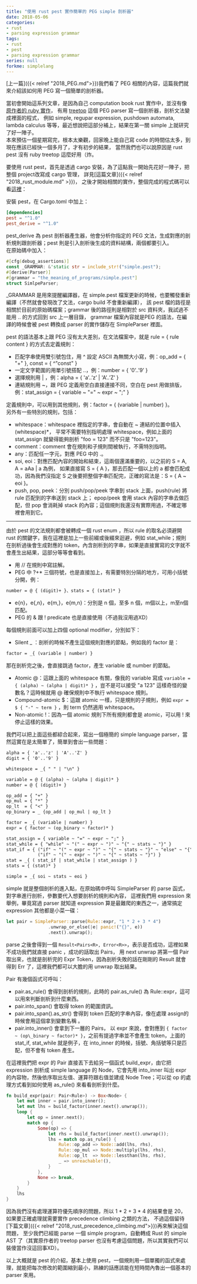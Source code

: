 ```yaml
---
title: "使用 rust pest 實作簡單的 PEG simple 剖析器"
date: 2018-05-06
categories:
- rust
- parsing expression grammar
tags:
- rust
- pest
- parsing expression grammar
series: null
forkme: simplelang
---
```


[上一篇]({{< relref "2018_PEG.md">}})我們看了 PEG 相關的內容，這篇我們就來介紹該如何用 PEG 寫一個簡單的剖析器。  
<!--more-->

當初會開始這系列文章，是因為自己 computation book rust 實作中，並沒有像[原作者的 ruby 實作](https://github.com/tomstuart/computationbook)，
有用 [treetop](https://github.com/nathansobo/treetop) 這個 PEG parser 寫一個剖析器，剖析文法變成裡面的程式，
例如 simple, regupar expression, pushdown automata, lambda calculus 等等，最近想說把這部分補上，結果在第一關 simple 上就研究了好一陣子。  
本來預估一個星期寫完，根本太樂觀，回家晚上能自己寫 code 的時間估太多，到現在應該已經快一個多月了，才有初步的結果，
當然我們也可以說原因是 rust pest 沒有 ruby treetop 這麼好用（炸。  

要使用 rust pest，首先是透過 cargo 安裝，為了這點我一開始先花好一陣子，把整個 project改寫成 cargo 管理，
詳見[這篇文章]({{< relref "2018_rust_module.md" >}})，
之後才開始相關的實作，整個完成的程式碼可以看[這裡](https://github.com/yodalee/computationbook-rust/tree/master/src/the_meaning_of_programs)：  

安裝 pest，在 Cargo.toml 中加上：  
```toml
[dependencies]
pest = "^1.0"
pest_derive = "^1.0"
```
pest\_derive 為 pest 剖析器產生器，他會分析你指定的 PEG 文法，生成對應的剖析規則跟剖析器；pest 則是引入剖析後生成的資料結構，兩個都要引入。  
在原始碼中加入：  
```rust
#[cfg(debug_assertions)]
const _GRAMMAR: &'static str = include_str!("simple.pest");
#[derive(Parser)]
#[grammar = "the_meaning_of_programs/simple.pest"]
struct SimlpeParser;
```
\_GRAMMAR 是用來提醒編譯器，在 simple.pest 檔案更新的時候，也要觸發重新編譯（不然就會發現改了文法，cargo build 不會重新編譯），
該 pest 檔的路徑是相關於目前的原始碼檔案；grammar 後的路徑則是相對於 src 資料夾，我試過不能用 .. 的方式回到 src 上一層目錄，
grammar 檔案內容就是PEG 的語法，在編譯的時候會被 pest 轉換成 parser 的實作儲存在 SimpleParser 裡面。  

pest 的語法基本上跟 PEG 沒有太大差別，在文法檔案中，就是 rule = { rule content } 的方式去定義規則：  

* 匹配字串使用雙引號包住，用 ^ 設定 ASCII 為無關大小寫，例：op\_add = { "+" }, const = { ^"const" }
* 一定文字範圍的用單引號搭配 ..，例：number = { '0’..’9’ }
* 選擇規則用 | ，例：alpha = { 'a’..’z’ | 'A’..’Z’ }
* 連結規則用 ~，跟 PEG 定義用空白直接連接不同，空白在 pest 用做排版，例：stat_assign = { variable ~ "=" ~ expr ~ ";" }

定義規則中，可以用到其他規則，例：factor = { (variable | number) }。  
另外有一些特別的規則，包括：  

* whitespace：whitespace 裡指定的字串，會自動在 ~ 連結的位置中插入 (whitespace)*，
平常不需要特別指明處理 whitespace，例如上面的 stat\_assign 就變得能夠剖析 "foo = 123" 而不只是 "foo=123"。
* comment：comment 會在規則和子規則間被執行，不需特別指明。
* any：匹配任一字元，對應 PEG 中的 .。
* soi, eoi：對應匹配內容的開始和結束，這兩個還滿重要的，以之前的 S = A, A = aAa | a 為例，
如果直接寫 S = { A }，那去匹配一個以上的 a 都會匹配成功，因為我們沒指定 S 之後要把整個字串匹配完，正確的寫法是：S = { A ~ eoi }。
* push, pop, peek：分別 push/pop/peek 字串到 stack 上面，push(rule) 將 rule 匹配到的字串送到 stack 上；
epop/peek 會用 stack 內容的字串去做匹配，但 pop 會消耗掉 stack 的內容；這個規則我還沒有實際用過，不確定哪裡會用到它。

---

由於 pest 的文法規則都會被轉成一個 rust enum ，所以 rule 的取名必須避開 rust 的關鍵字，我在這裡是加上一些前綴或後綴來迴避，例如 stat\_while；規則在剖析過後會生成對應的 token，內含剖析到的字串，如果是直接實寫的文字就不會產生出結果，這部分等等會看到。  

* 用 // 在規則中寫註解。
* PEG 中 ?+* 三個符號，也是直接加上，有需要特別分隔的地方，可用小括號分開，例：
```txt
number = @ { (digit)+ }、stats = { (stat)* }
```
* e{n}，e{,n}，e{m,}，e{m,n}：分別是 n 個，至多 n 個，m個以上，m至n個匹配。
* PEG 的 & 跟 ! predicate 也是直接使用（不過我沒用過XD）

每個規則前面可以加上四個 optional modifier，分別如下：  

* Silent \_ ：剖析的時候不產生這個規則對應的節點，例如我的 factor 是：
```txt
factor = _{ (variable | number) }
```
那在剖析完之後，會直接跳過 factor，產生 variable 或 number 的節點。
* Atomic @：這跟上面的 whitespace 有關，像我的 variable 寫成 `variable = { (alpha) ~ (alpha | digit)* }` ，豈不是可以接受 "a 123" 這樣奇怪的變數名？這時候就用 @ 確保規則中不執行 whitespace 規則。
* Compound-atomic $：這跟 atomic 一樣，只是規則的子規則，例如 `expr = $ { "-" ~ term }` ，則 term 仍然適用 whitespace。
* Non-atomic !：因為一個 atomic 規則下所有規則都會是 atomic，可以用 ! 來停止這樣的效果。

我們可以把上面這些都綜合起來，寫出一個極簡的 simple language parser，當然這實在是太簡單了，簡單到會出一些問題：  

```txt
alpha = { 'a'..'z' | 'A'..'Z' }
digit = { '0'..'9' }

whitespace = _{ " " | "\n" }

variable = @ { (alpha) ~ (alpha | digit)* }
number = @ { (digit)+ }

op_add = { "+" }
op_mul = { "*" }
op_lt  = { "<" }
op_binary = _ {op_add | op_mul | op_lt }

factor = _{ (variable | number) }
expr = { factor ~ (op_binary ~ factor)* }

stat_assign = { variable ~ "=" ~ expr ~ ";" }
stat_while = { "while" ~ "(" ~ expr ~ ")" ~ "{" ~ stats ~ "}" }
stat_if = { ("if" ~ "(" ~ expr ~ ")" ~ "{" ~ stats ~ "}" ~ "else" ~ "{" ~ stats ~ "}" ) |
            ("if" ~ "(" ~ expr ~ ")" ~ "{" ~ stats ~ "}") }
stat = _{ ( stat_if | stat_while | stat_assign ) }
stats = { (stat)* }

simple = _{ soi ~ stats ~ eoi }
```

simple 就是整個剖析的進入點，在原始碼中呼叫 SimpleParser 的 parse 函式，對字串進行剖析，參數要代入想要剖析的規則和內容，
這裡我們用 expression 來舉例，畢竟寫過 parser 就知道 expression 算是最難爬的東西之一，通常搞定 expression 其他都是小菜一碟：  
```rust
let pair = SimpleParser::parse(Rule::expr, "1 * 2 + 3 * 4")
                .unwrap_or_else(|e| panic!("{}", e))
                .next().unwrap();
```

parse 之後會得到一個 `Result<Pairs<R>, Error<R>>`，表示是否成功，這裡如果不成功我們就直接 panic ，成功的話取出 Pairs，
用 next unwrap 將第一個 Pair 取出來，也就是剖析完的 Expr Token，因為剖析失敗的話在剛剛的 Result 就會得到 Err 了，這裡我們都可以大膽的用 unwrap 取出結果。  

Pair 有幾個函式可呼叫：  

* pair.as\_rule() 會得到剖析的規則，此時的 pair.as\_rule() 為 Rule::expr，這可以用來判斷剖析到什麼東西。
* pair.into\_span() 會取得 token 的範圍資訊。
* pair.into\_span().as\_str() 會得到 token 匹配的字串內容，像在處理 assign的時候會用這個拿到變數名稱 。
* pair.into\_inner() 會拿到下一層的 Pairs，
以 expr 來說，會對應到 `{ factor ~ (op\_binary ~ factor)* }`，之前有提過字串並不會產生 token，上面的 stat\_if, stat\_while 就是例子，在 into\_inner 的時候，括號、角括號等只是匹配，但不會有 token 產生。

在這裡我們把 expr 的 Pair 直接丟下去給另一個函式 build\_expr，由它把 expression 剖析成 simple language 的 Node，它會先用 into\_inner 叫出 expr 的內容物，然後依序取出左值、運算符跟右值並建成 Node Tree；可以從 op 的處理方式看到如何使用 as\_rule() 來看看剖析到什麼。  
```rust
fn build_expr(pair: Pair<Rule>) -> Box<Node> {
    let mut inner = pair.into_inner();
    let mut lhs = build_factor(inner.next().unwrap());
    loop {
        let op = inner.next();
        match op {
            Some(op) => {
                let rhs = build_factor(inner.next().unwrap());
                lhs = match op.as_rule() {
                    Rule::op_add => Node::add(lhs, rhs),
                    Rule::op_mul => Node::multiply(lhs, rhs),
                    Rule::op_lt  => Node::lessthan(lhs, rhs),
                    _ => unreachable!(),
                }
            },
            None => break,
        }
    }
    lhs
}
```

因為我們沒有處理運算符優先順序的問題，所以 1 * 2 + 3 * 4 的結果會是 20，如果要正確處理就需要實作 precedence climbing 之類的方法，
不過這個留待[下篇文章]({{< relref "2018_rust_precedence_climbing.md">}})再來解決這個問題，
至少我們已經能 parse 一個 simple program，自動轉成 Rust 的 simple AST 了（其實原作者的 treetop parser 也沒有考慮這個問題，所以其實我們可以裝傻當作沒這回事XD）。  

以上大概就是 pest 的介紹，基本上使用 pest，一個規則用一個單獨的函式來處理，就能把每次修改的範圍縮到最小，熟練的話應該能在短時間內魯出一個基本的 parser 來用。